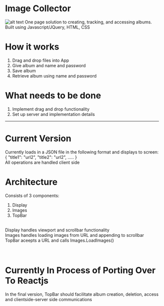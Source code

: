 # Image Collector

![alt text](https://cdn.discordapp.com/attachments/454248926963564556/465474355690733568/PicturesCollector.jpg)
One page solution to creating, tracking, and accessing albums.
Built using Javascript/JQuery, HTML, CSS

# How it works
1. Drag and drop files into App
2. Give album and name and password 
3. Save album
4. Retrieve album using name and password

# What needs to be done
1. Implement drag and drop functionality
2. Set up server and implementation details

--------------------------------------------------------------------------------------------------------
# Current Version
Currently loads in a JSON file in the following format and displays to screen:
{
  "title1": "url2",
  "title2": "url2",
  .....
}
<br/>
All operations are handled client side
# Architecture
Consists of 3 components:<br/>
1. Display<br/>
2. Images<br/>
3. TopBar<br/>
<br/>
Display handles viewport and scrollbar functionality<br/>
Images handles loading images from URL and appending to scrollbar<br/>
TopBar aceepts a URL and calls Images.LoadImages()<br/>
<br/>
<br/>

# Currently In Process of Porting Over To Reactjs
In the final version, TopBar should facilitate album creation, deletion, access and clientside-server side communications
